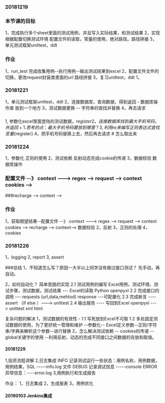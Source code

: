 ### 20181219
### 本节课的目标
1，完成执行多个sheet里面的测试用例，并且写入实际结果，和测试结果
2，实现根据配置切换测试环境 配置文件的读取，常量的使用，绝对路径。路径拼接
3，单元测试框架unittest，ddt

### 作业
1，run_test 完成收集用例--执行用例--输出测试结果到excel
2，配置文件文件的切换，更改request封装类里面的url 路经拼接
3，复习unittest，ddt
1，
### 20181221
1，单元测试框架unittest，ddt
2，连接数据库，查询数据，得到返回 - 数据库操作类 放到一个地方
3，测试数据更换 -- 字符串的查找并替换
4，再去请求
###
1, 参数化excel里面登陆的测试数据，${register}
2，连接数据库找到最大手机号码，并返回+1. 思考的点：最大手机号码要放到哪里？
3, 利用re来编写正则表达式查找变量${register}
4，把手机号码替换上去，然后再去请求 # 怎么取出来


### 20181224
1，参数化 正则的使用
2，测试依赖 反射动态完成cookie的传递
3，数据校验  数据库操作

### 配置文件 --》 context ---> regex --> request --> context cookies -->
###recharge --> context -->

### 作业
1，获取期望结果--配置文件 --》 context ---> regex --> request --> context cookies -->
recharge --> context--> 数据校验
2，反射
3，正则的处理
4，cookies

### 20181226
1，logging
2, report
3, assert


###总结
1，不知道怎么写？原因一大半以上同学没有做过接口测试？ 先手动，再自动。

2，如何自动化？
简单思路的实现
2.1 测试用例的编写 Excel用例，测试环境，测试步骤，测试数据，测试结果 --- Excel的读取 Python openpyxl 
2.2 完成接口的调用 --- requests (url,data,mehtod) response ---可配置化
2.3 完成断言 ---- assert （if  else ）---> unittest
2.4 输出报告 ---- 写回到Excel openpyxl ---> unittest  xml html
 
复杂问题的解决 
 1，测试数据的有效性 - 
 1.1 写死放到Excel不可取 
 1.2 多处固定测试数据的使用，为了更好统一管理和维护
 --参数化-- Excel定义参数--正则/字符串/字典来解析这个参数--进行替换
 2，怎么解决测试依赖 -- cookies的传递
 --global关键字的使用
 --利用反射，动态的完成不同接口之间数据的存放和取值。

 
#### 20181229
1,投资流程讲解
2,日志集成
INFO 记录测试运行一些状态：用例名称，用例数据，用例结果，SQL -----info.log 文件
DEBUG 记录调试信息 -----console
ERROR 异常信息：----error.log
3,用例执行和生成报告


作业：
1，日志集成
2，生成报表
3，用例优化

#### 20190103 Jenkins集成


